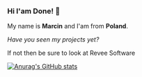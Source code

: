 ### Hi I'am Done! 👋

My name is **Marcin** and I'am from **Poland**.

*Have you seen my projects yet?* 

If not then be sure to look at Revee Software


[![Anurag's GitHub stats](https://github-readme-stats.vercel.app/api?username=Kveio)](https://github.com/anuraghazra/github-readme-stats)

<!--
**Kveio/Kveio** is a ✨ _special_ ✨ repository because its `README.md` (this file) appears on your GitHub profile.

Here are some ideas to get you started:

- 🔭 I’m currently working on ...
- 🌱 I’m currently learning ...
- 👯 I’m looking to collaborate on ...
- 🤔 I’m looking for help with ...
- 💬 Ask me about ...
- 📫 How to reach me: ...
- 😄 Pronouns: ...
- ⚡ Fun fact: ...
-->
